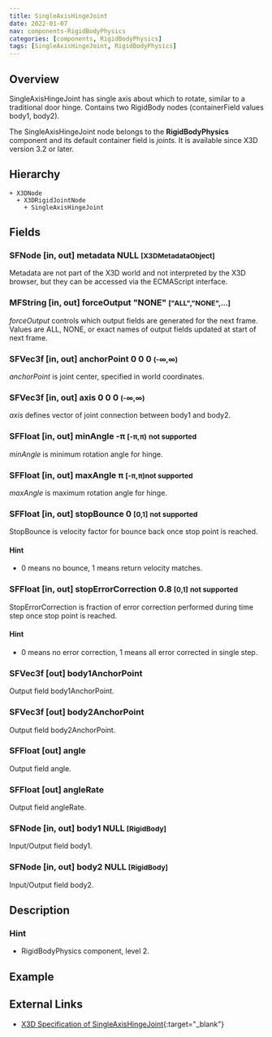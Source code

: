 ```yaml
---
title: SingleAxisHingeJoint
date: 2022-01-07
nav: components-RigidBodyPhysics
categories: [components, RigidBodyPhysics]
tags: [SingleAxisHingeJoint, RigidBodyPhysics]
---
```

<style>
.post h3 {
  word-spacing: 0.2em;
}
</style>

## Overview

SingleAxisHingeJoint has single axis about which to rotate, similar to a traditional door hinge. Contains two RigidBody nodes (containerField values body1, body2).

The SingleAxisHingeJoint node belongs to the **RigidBodyPhysics** component and its default container field is *joints.* It is available since X3D version 3.2 or later.

## Hierarchy

```
+ X3DNode
  + X3DRigidJointNode
    + SingleAxisHingeJoint
```

## Fields

### SFNode [in, out] **metadata** NULL <small>[X3DMetadataObject]</small>

Metadata are not part of the X3D world and not interpreted by the X3D browser, but they can be accessed via the ECMAScript interface.

### MFString [in, out] **forceOutput** "NONE" <small>["ALL","NONE",...]</small>

*forceOutput* controls which output fields are generated for the next frame. Values are ALL, NONE, or exact names of output fields updated at start of next frame.

### SFVec3f [in, out] **anchorPoint** 0 0 0 <small>(-∞,∞)</small>

*anchorPoint* is joint center, specified in world coordinates.

### SFVec3f [in, out] **axis** 0 0 0 <small>(-∞,∞)</small>

*axis* defines vector of joint connection between body1 and body2.

### SFFloat [in, out] **minAngle** -π <small>[-π,π)</small> <small class="red">not supported</small>

*minAngle* is minimum rotation angle for hinge.

### SFFloat [in, out] **maxAngle** π <small>[-π,π)<span class="red">not supported</span></small>

*maxAngle* is maximum rotation angle for hinge.

### SFFloat [in, out] **stopBounce** 0 <small>[0,1]</small> <small class="red">not supported</small>

StopBounce is velocity factor for bounce back once stop point is reached.

#### Hint

- 0 means no bounce, 1 means return velocity matches.

### SFFloat [in, out] **stopErrorCorrection** 0.8 <small>[0,1]</small> <small class="red">not supported</small>

StopErrorCorrection is fraction of error correction performed during time step once stop point is reached.

#### Hint

- 0 means no error correction, 1 means all error corrected in single step.

### SFVec3f [out] **body1AnchorPoint**

Output field body1AnchorPoint.

### SFVec3f [out] **body2AnchorPoint**

Output field body2AnchorPoint.

### SFFloat [out] **angle**

Output field angle.

### SFFloat [out] **angleRate**

Output field angleRate.

### SFNode [in, out] **body1** NULL <small>[RigidBody]</small>

Input/Output field body1.

### SFNode [in, out] **body2** NULL <small>[RigidBody]</small>

Input/Output field body2.

## Description

### Hint

- RigidBodyPhysics component, level 2.

## Example

<x3d-canvas src="https://create3000.github.io/media/examples/RigidBodyPhysics/SingleAxisHingeJoint/SingleAxisHingeJoint.x3d" update="auto"></x3d-canvas>

## External Links

- [X3D Specification of SingleAxisHingeJoint](https://www.web3d.org/documents/specifications/19775-1/V4.0/Part01/components/rigidBodyPhysics.html#SingleAxisHingeJoint){:target="_blank"}
